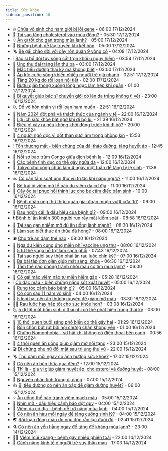 ```yaml
---
title: Sức khỏe
sidebar_position: 10
---
```


<!-- vnexpress-suc-khoe:START -->
- 🔥 [Chữa vô sinh cho nam giới bị lỗi gene](https://vnexpress.net/chua-vo-sinh-cho-nam-gioi-bi-loi-gene-4828835.html) - 06:00 17/12/2024
- 🥰 [Tại sao tăng cholesterol vào mùa đông?](https://vnexpress.net/tai-sao-tang-cholesterol-vao-mua-dong-4828780.html) - 05:30 17/12/2024
- 💡 [Ăn gì tốt cho gan trong mùa lạnh?](https://vnexpress.net/an-gi-tot-cho-gan-trong-mua-lanh-4828811.html) - 05:00 17/12/2024
- 🤗 [Những bệnh dễ lây truyền khi kết hôn](https://vnexpress.net/nhung-benh-de-lay-truyen-khi-ket-hon-4828782.html) - 05:00 17/12/2024
- 🪜 [Bé gái chào đời với dây rốn quấn 9 vòng cổ](https://vnexpress.net/be-gai-chao-doi-voi-day-ron-quan-9-vong-co-4828579.html) - 04:08 17/12/2024
- 🕯 [Bác sĩ bổ đôi tủy sống cắt trọn khối u nguy hiểm](https://vnexpress.net/bac-si-bo-doi-tuy-song-cat-tron-khoi-u-nguy-hiem-4828699.html) - 03:54 17/12/2024
- 🤭 [Ung thư đại tràng lần thứ ba](https://vnexpress.net/ung-thu-dai-trang-lan-thu-ba-4828686.html) - 03:00 17/12/2024
- 👀 [Mắc tiểu đường thai kỳ mà không biết](https://vnexpress.net/mac-tieu-duong-thai-ky-ma-khong-biet-4828493.html) - 03:00 17/12/2024
- 🌋 [Áp lực cuộc sống khiến nhiều người trẻ già nhanh](https://vnexpress.net/ap-luc-cuoc-song-khien-nhieu-nguoi-tre-gia-nhanh-4828597.html) - 02:51 17/12/2024
- 🫶 [Tăng 20 kg do rối loạn nội tiết](https://vnexpress.net/tang-20-kg-do-roi-loan-noi-tiet-4828630.html) - 02:00 17/12/2024
- 🦆 [Bướu giáp thòng xuống lồng ngực làm hẹp khí quản](https://vnexpress.net/buou-giap-thong-xuong-long-nguc-lam-hep-khi-quan-4828467.html) - 01:00 17/12/2024
- 🚀 [Bí quyết giúp bác sĩ chuyển giới có làn da trắng không tì vết](https://vnexpress.net/bi-quyet-giup-bac-si-chuyen-gioi-co-lan-da-trang-khong-ti-vet-4826473.html) - 23:00 16/12/2024
- 🌜 [Đổ vỡ hôn nhân vì rối loạn ham muốn](https://vnexpress.net/do-vo-hon-nhan-vi-roi-loan-ham-muon-4828235.html) - 22:51 16/12/2024
- 🧰 [Năm 2024 đột phá và thách thức của ngành y tế](https://vnexpress.net/5-van-de-y-te-noi-bat-nam-2024-4826933.html) - 22:00 16/12/2024
- 💫 [Lợi ích sức khỏe bất ngờ khi đi bộ lùi](https://vnexpress.net/loi-ich-suc-khoe-bat-ngo-khi-di-bo-lui-4827362.html) - 21:39 16/12/2024
- 🌝 [Điều gì xảy ra nếu không khởi động trước khi đi bộ?](https://vnexpress.net/dieu-gi-xay-ra-neu-khong-khoi-dong-truoc-khi-di-bo-4827363.html) - 20:00 16/12/2024
- 🗽 [4 người ngộ độc vì đốt than sưởi ấm trong phòng kín](https://vnexpress.net/4-nguoi-ngo-doc-vi-dot-than-suoi-am-trong-phong-kin-4828589.html) - 15:53 16/12/2024
- 🕯 [Tổn thương mắt - biến chứng của đái tháo đường, tăng huyết áp](https://vnexpress.net/ton-thuong-mat-bien-chung-cua-dai-thao-duong-tang-huyet-ap-4828564.html) - 12:45 16/12/2024
- 🦅 [Nỗi sợ bao trùm Congo giữa dịch bệnh lạ](https://vnexpress.net/noi-so-bao-trum-congo-giua-dich-benh-la-4828492.html) - 12:09 16/12/2024
- 🦆 [Các bệnh tình dục có thể gây ngứa da](https://vnexpress.net/cac-benh-tinh-duc-co-the-gay-ngua-da-4828278.html) - 12:00 16/12/2024
- 🎊 [Tokyo cho công chức làm 4 ngày một tuần để tăng tỷ lệ sinh](https://vnexpress.net/tokyo-cho-cong-chuc-lam-4-ngay-mot-tuan-de-tang-ty-le-sinh-4828522.html) - 11:38 16/12/2024
- 🏊 [Có cần tầm soát ung thư vú trước khi nâng ngực?](https://vnexpress.net/co-can-tam-soat-ung-thu-vu-truoc-khi-nang-nguc-4828516.html) - 11:00 16/12/2024
- 📝 [Bé trai bị viêm mô tế bào do viêm da cơ địa](https://vnexpress.net/be-trai-bi-viem-mo-te-bao-do-viem-da-co-dia-4828242.html) - 11:00 16/12/2024
- 💯 [Cấy ốc tai phục hồi thính lực cho bé câm điếc bẩm sinh](https://vnexpress.net/cay-oc-tai-phuc-hoi-thinh-luc-cho-be-cam-diec-bam-sinh-4828444.html) - 10:00 16/12/2024
- 🌊 [Bệnh nhân ung thư thực quản giai đoạn muộn vượt cửa &#39;tử&#39;](https://vnexpress.net/benh-nhan-ung-thu-thuc-quan-giai-doan-muon-vuot-cua-tu-4828461.html) - 09:00 16/12/2024
- 🚀 [Đau ngón cái là dấu hiệu của bệnh gì?](https://vnexpress.net/dau-ngon-cai-la-dau-hieu-cua-benh-gi-4828420.html) - 09:00 16/12/2024
- 🕴 [Bệnh bí ẩn khiến 300 người run rẩy mất kiểm soát](https://vnexpress.net/benh-bi-an-khien-300-nguoi-run-ray-mat-kiem-soat-4828465.html) - 08:58 16/12/2024
- 🗽 [Tại sao gan nhiễm mỡ dù ăn uống lành mạnh?](https://vnexpress.net/tai-sao-gan-nhiem-mo-du-an-uong-lanh-manh-4828286.html) - 08:30 16/12/2024
- 🎡 [Làm sao biết thức ăn thừa đã hỏng?](https://vnexpress.net/lam-sao-biet-thuc-an-thua-da-hong-4828279.html) - 08:00 16/12/2024
- ⛽️ [Cho trẻ ăn dặm thế nào](https://vnexpress.net/cho-tre-an-dam-the-nao-4828408.html) - 08:00 16/12/2024
- 🦆 [Nga dự kiến cung ứng miễn phí vaccine ung thư](https://vnexpress.net/nga-du-kien-cung-ung-mien-phi-vaccine-ung-thu-4828394.html) - 08:00 16/12/2024
- 🤩 [5 tư thế yoga hỗ trợ làm sạch phổi](https://vnexpress.net/5-tu-the-yoga-ho-tro-lam-sach-phoi-4828360.html) - 07:43 16/12/2024
- 🦒 [Tại sao người suy thận phải ăn rau luộc chín kỹ?](https://vnexpress.net/tai-sao-nguoi-suy-than-phai-an-rau-luoc-chin-ky-4828399.html) - 07:00 16/12/2024
- 💫 [Ba bài tập đơn giản giúp mắt sáng, khỏe](https://vnexpress.net/ba-bai-tap-don-gian-giup-mat-sang-khoe-4827418.html) - 06:30 16/12/2024
- 🐘 [Tắm thế nào phòng tránh nhồi máu cơ tim mùa lạnh?](https://vnexpress.net/tam-the-nao-phong-tranh-nhoi-mau-co-tim-mua-lanh-4828271.html) - 06:00 16/12/2024
- 🚀 [Cô gái mắc viêm não tự miễn hiếm gặp](https://vnexpress.net/co-gai-mac-viem-nao-tu-mien-hiem-gap-4828321.html) - 05:28 16/12/2024
- 🕯 [Cô đặc máu - biến chứng nặng sốt xuất huyết](https://vnexpress.net/co-dac-mau-bien-chung-nang-sot-xuat-huyet-4828299.html) - 05:00 16/12/2024
- 🦏 [Rụng tóc cảnh báo bệnh gì?](https://vnexpress.net/rung-toc-canh-bao-benh-gi-4828249.html) - 05:00 16/12/2024
- 🦄 [Có con sau 11 năm vô sinh](https://vnexpress.net/co-con-sau-11-nam-vo-sinh-4828255.html) - 04:00 16/12/2024
- 🦒 [5 loại hạt nên ăn thường xuyên để giảm mỡ máu](https://vnexpress.net/5-loai-hat-nen-an-thuong-xuyen-de-giam-mo-mau-4828238.html) - 03:30 16/12/2024
- 👨‍🏫 [Rau luộc hay hấp tốt cho sức khỏe hơn?](https://vnexpress.net/rau-luoc-hay-hap-tot-cho-suc-khoe-hon-4827425.html) - 03:08 16/12/2024
- 🌜 [5 dị tật mắt bẩm sinh ở thai nhi có thể phát hiện trong thai kỳ](https://vnexpress.net/5-di-tat-mat-bam-sinh-o-thai-nhi-co-the-phat-hien-trong-thai-ky-4828250.html) - 03:00 16/12/2024
- 🚀 [10 thói quen buổi sáng phổ biến có thể gây hại](https://vnexpress.net/10-thoi-quen-buoi-sang-pho-bien-co-the-gay-hai-4827145.html) - 01:29 16/12/2024
- 💃 [Bồn chồn bứt rứt bởi hội chứng chân không yên](https://vnexpress.net/bon-chon-but-rut-boi-hoi-chung-chan-khong-yen-4828173.html) - 01:00 16/12/2024
- 💯 [Chứng Nomophobia - sợ hãi khi không có điện thoại bên cạnh](https://vnexpress.net/chung-nomophobia-so-hai-khi-khong-co-dien-thoai-ben-canh-4822779.html) - 00:56 16/12/2024
- 🤔 [4 thói quen ăn uống giúp giảm mỡ nội tạng](https://vnexpress.net/4-thoi-quen-an-uong-giup-giam-mo-noi-tang-4828211.html) - 23:00 15/12/2024
- 🎬 [Di chứng phụ nữ đối mặt sau trị ung thư vú](https://vnexpress.net/di-chung-phu-nu-doi-mat-sau-tri-ung-thu-vu-4828007.html) - 22:00 15/12/2024
- 🪜 [Thủ dâm mỗi ngày có ảnh hưởng sức khỏe?](https://vnexpress.net/thu-dam-moi-ngay-co-anh-huong-suc-khoe-4828005.html) - 17:02 15/12/2024
- 🦣 [Có nên ăn bún thừa qua đêm?](https://vnexpress.net/co-nen-an-bun-thua-qua-dem-4827765.html) - 12:00 15/12/2024
- 🧐 [Thì là - gia vị giúp giảm huyết áp, cholesterol và đường huyết](https://vnexpress.net/thi-la-gia-vi-giup-giam-huyet-ap-cholesterol-va-duong-huyet-4824864.html) - 08:00 15/12/2024
- 🤡 [Nguyên nhân tinh trùng dị dạng](https://vnexpress.net/nguyen-nhan-tinh-trung-di-dang-4827917.html) - 07:00 15/12/2024
- 👍 [Bị tiểu đường có nên ăn bắp để giảm đường huyết?](https://vnexpress.net/bi-tieu-duong-co-nen-an-bap-de-giam-duong-huyet-4827445.html) - 06:00 15/12/2024
- 💡 [Ăn uống thế nào tránh viêm mạch máu](https://vnexpress.net/an-uong-the-nao-tranh-viem-mach-mau-4827987.html) - 05:00 15/12/2024
- 💯 [Nhìn mờ - dấu hiệu cảnh báo đột quỵ](https://vnexpress.net/nhin-mo-dau-hieu-canh-bao-dot-quy-4828012.html) - 04:00 15/12/2024
- 🧠 [Viêm da cơ địa - bệnh dễ trở nặng mùa lạnh](https://vnexpress.net/viem-da-co-dia-benh-de-tro-nang-mua-lanh-4827921.html) - 04:00 15/12/2024
- 🎡 [Có nên ăn hàu mỗi ngày để tăng cường sinh lý?](https://vnexpress.net/co-nen-an-hau-moi-ngay-de-tang-cuong-sinh-ly-4827920.html) - 04:00 15/12/2024
- 🌏 [Rối loạn đông máu do nọc độc rắn lục đuôi đỏ](https://vnexpress.net/roi-loan-dong-mau-do-noc-doc-ran-luc-duoi-do-4827374.html) - 02:41 15/12/2024
- ⚗️ [Có nên ăn yến hằng ngày để tăng đề kháng mùa lạnh?](https://vnexpress.net/co-nen-an-yen-hang-ngay-de-tang-de-khang-mua-lanh-4827125.html) - 23:00 14/12/2024
- 👨‍🏫 [Viêm mũi xoang - bệnh gây nhiều phiền toái](https://vnexpress.net/viem-mui-xoang-benh-gay-nhieu-phien-toai-4827827.html) - 22:00 14/12/2024
- 🤖 [Gánh nặng kinh tế ở người trẻ suy thận mạn](https://vnexpress.net/ganh-nang-kinh-te-o-nguoi-tre-suy-than-man-4827056.html) - 17:03 14/12/2024<!-- vnexpress-suc-khoe:END -->

